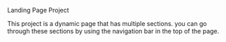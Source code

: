 Landing Page Project

This project is a dynamic page that has multiple sections. you can go through these sections by using the navigation bar in the top of the page.